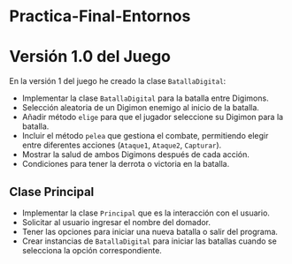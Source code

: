 # Practica-Final-Entornos

# Versión 1.0 del Juego

En la versión 1 del juego he creado la clase `BatallaDigital`:

- Implementar la clase `BatallaDigital` para la batalla entre Digimons.
- Selección aleatoria de un Digimon enemigo al inicio de la batalla.
- Añadir método `elige` para que el jugador seleccione su Digimon para la batalla.
- Incluir el método `pelea` que gestiona el combate, permitiendo elegir entre diferentes acciones (`Ataque1`, `Ataque2`, `Capturar`).
- Mostrar la salud de ambos Digimons después de cada acción.
- Condiciones para tener la derrota o victoria en la batalla.

## Clase Principal

- Implementar la clase `Principal` que es la interacción con el usuario.
- Solicitar al usuario ingresar el nombre del domador.
- Tener las opciones para iniciar una nueva batalla o salir del programa.
- Crear instancias de `BatallaDigital` para iniciar las batallas cuando se selecciona la opción correspondiente.
